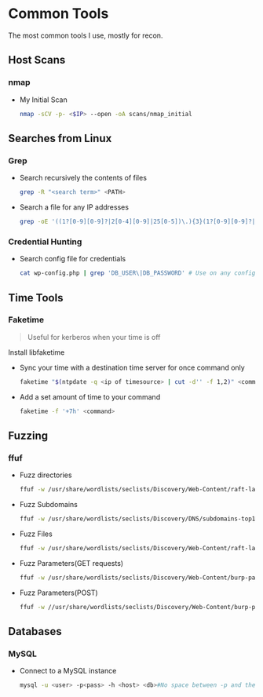 # Common Tools
The most common tools I use, mostly for recon.

## Host Scans
### nmap
* My Initial Scan
  ```bash
  nmap -sCV -p- <$IP> --open -oA scans/nmap_initial
  ```

## Searches from Linux
### Grep
* Search recursively the contents of files
  ```bash
  grep -R "<search term>" <PATH>
  ```
* Search a file for any IP addresses
  ```bash
  grep -oE '((1?[0-9][0-9]?|2[0-4][0-9]|25[0-5])\.){3}(1?[0-9][0-9]?|2[0-4][0-9]|25[0-5])' FILE
  ```
### Credential Hunting
* Search config file for credentials
  ```bash
  cat wp-config.php | grep 'DB_USER\|DB_PASSWORD' # Use on any config files you find in /var
  ```
## Time Tools
### Faketime
> Useful for kerberos when your time is off  

Install libfaketime
* Sync your time with a destination time server for once command only
  ```bash
  faketime "$(ntpdate -q <ip of timesource> | cut -d'' -f 1,2)" <command>
  ```
* Add a set amount of time to your command
  ```bash
  faketime -f '+7h' <command>
  ```
## Fuzzing
### ffuf
* Fuzz directories
  ```bash
  ffuf -w /usr/share/wordlists/seclists/Discovery/Web-Content/raft-large-directories-lowercase.txt:FUZZ -u http://<Domain or IP>/FUZZ -fs 278
  ```
* Fuzz Subdomains
  ```bash
  ffuf -w /usr/share/wordlists/seclists/Discovery/DNS/subdomains-top1million-110000.txt -u http://<Domain or IP> -H "Host:FUZZ.<Domain or IP" -fw 20
  ```
* Fuzz Files
  ```bash
  ffuf -w /usr/share/wordlists/seclists/Discovery/Web-Content/raft-large-files.txt -u http://<Domain or IP>/FUZZ -e .php,.html,.txt -fs 283
  ```
* Fuzz Parameters(GET requests)
  ```bash
  ffuf -w /usr/share/wordlists/seclists/Discovery/Web-Content/burp-parameter-names.txt:FUZZ -u http://admin.academy.htb:51480/admin/admin.php\?FUZZ\=key -ac
  ```
* Fuzz Parameters(POST)
  ```bash
  ffuf -w //usr/share/wordlists/seclists/Discovery/Web-Content/burp-parameter-names.txt:FUZZ -u http://admin.academy.htb:51480/admin/admin.php -X POST -d 'FUZZ=key' -H 'Content-Type: application/x-www-form-urlencoded' -ac
  ```
## Databases
### MySQL
* Connect to a MySQL instance
  ```bash
  mysql -u <user> -p<pass> -h <host> <db>#No space between -p and the password (ex: -pPassword)
  ```
